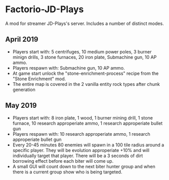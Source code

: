 # Factorio-JD-Plays


A mod for streamer JD-Plays's server. Includes a number of distinct modes.

April 2019
-----------

- Players start with: 5 centrifuges, 10 medium power poles, 3 burner minign drills, 3 stone furnaces, 20 iron plate, Submachine gun, 10 AP ammo.
- Players respawn with: Submachine gun, 10 AP ammo.
- At game start unlock the "stone-enrichment-process" recipe from the "Stone Enrichment" mod.
- The entire map is covered in the 2 vanilla entity rock types after chunk generation

May 2019
---------

- Players start with: 8 iron plate, 1 wood, 1 burner mining drill, 1 stone furnace, 10 research approperiate ammo, 1 research approperiate bullet gun
- Players respawn with: 10 research approperiate ammo, 1 research approperiate bullet gun
- Every 20-45 minutes 80 enemies will spawn in a 100 tile radius around a specific player. They will be evolution approperiate +10% and will individually target that player. There will be a 3 seconds of dirt borrowing effect before each biter will come up.
- A small GUI will count down to the next biter hunter group and when there is a current group show who is being targeted.